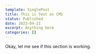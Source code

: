 ```yaml
---
template: SinglePost
title: This is Test as CMS
status: Published
date: 2023-04-21
excerpt: Anything here
categories: []
---
```

O﻿kay, let me see if this section is working.